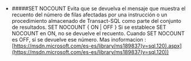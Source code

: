 -	#####SET NOCOUNT
	Evita que se devuelva el mensaje que muestra el recuento del número de filas afectadas por una instrucción o un procedimiento almacenado de Transact-SQL como parte del conjunto de resultados.
    		SET NOCOUNT { ON | OFF } 
	Si se establece SET NOCOUNT en ON, no se devuelve el recuento. Cuando SET NOCOUNT es OFF, sí se devuelve ese número.
    Mas inoformacion : [https://msdn.microsoft.com/es-es/library/ms189837(v=sql.120).aspx](https://msdn.microsoft.com/es-es/library/ms189837(v=sql.120))
    
